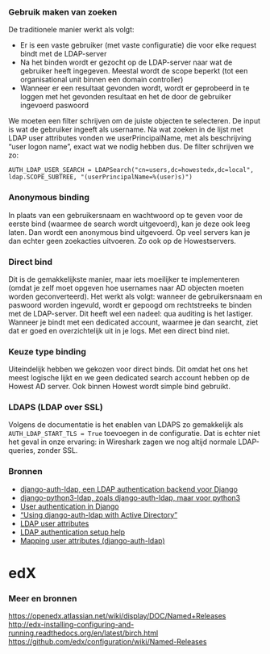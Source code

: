 
### Gebruik maken van zoeken

De traditionele manier werkt als volgt:
* Er is een vaste gebruiker (met vaste configuratie) die voor elke request bindt met de LDAP-server
* Na het binden wordt er gezocht op de LDAP-server naar wat de gebruiker heeft ingegeven. Meestal wordt de scope beperkt (tot een organisational unit binnen een domain controller)
* Wanneer er een resultaat gevonden wordt, wordt er geprobeerd in te loggen met het gevonden resultaat en het de door de gebruiker ingevoerd paswoord

We moeten een filter schrijven om de juiste objecten te selecteren. De input is wat de gebruiker ingeeft als username. Na wat zoeken in de lijst met LDAP user attributes vonden we userPrincipalName, met als beschrijving “user logon name”, exact wat we nodig hebben dus. De filter schrijven we zo:

    AUTH_LDAP_USER_SEARCH = LDAPSearch("cn=users,dc=howestedx,dc=local", ldap.SCOPE_SUBTREE, "(userPrincipalName=%(user)s)")

### Anonymous binding

In plaats van een gebruikersnaam en wachtwoord op te geven voor de eerste bind (waarmee de search wordt uitgevoerd), kan je deze ook leeg laten. Dan wordt een anonymous bind uitgevoerd. Op veel servers kan je dan echter geen zoekacties uitvoeren. Zo ook op de Howestservers.

### Direct bind

Dit is de gemakkelijkste manier, maar iets moeilijker te implementeren (omdat je zelf moet opgeven hoe usernames naar AD objecten moeten worden geconverteerd). Het werkt als volgt: wanneer de gebruikersnaam en paswoord worden ingevuld, wordt er gepoogd om rechtstreeks te binden met de LDAP-server. Dit heeft wel een nadeel: qua auditing is het lastiger. Wanneer je bindt met een dedicated account, waarmee je dan searcht, ziet dat er goed en overzichtelijk uit in je logs. Met een direct bind niet.

### Keuze type binding

Uiteindelijk hebben we gekozen voor direct binds. Dit omdat het ons het meest logische lijkt en we geen dedicated search account hebben op de Howest AD server. Ook binnen Howest wordt simple bind gebruikt.

### LDAPS (LDAP over SSL)

Volgens de documentatie is het enablen van LDAPS zo gemakkelijk als `AUTH_LDAP_START_TLS = True` toevoegen in de configuratie. Dat is echter niet het geval in onze ervaring: in Wireshark zagen we nog altijd normale LDAP-queries, zonder SSL.

### Bronnen

* [django-auth-ldap, een LDAP authentication backend voor Django](https://pythonhosted.org/django-auth-ldap/install.html)
* [django-python3-ldap, zoals django-auth-ldap, maar voor python3](https://github.com/etianen/django-python3-ldap)
* [User authentication in Django](https://docs.djangoproject.com/en/1.8/topics/auth/)
* [“Using django-auth-ldap with Active Directory”](http://www.spannerbracket.com/wordpress/?p=40)
* [LDAP user attributes](http://www.kouti.com/tables/userattributes.htm)
* [LDAP authentication setup help](https://groups.google.com/forum/#!msg/django-auth-ldap/GVoa82bLfAE/mlDjrhcOuhMJ)
* [Mapping user attributes (django-auth-ldap)](https://pythonhosted.org/django-auth-ldap/users.html#user-attributes)

# edX

### Meer en bronnen

https://openedx.atlassian.net/wiki/display/DOC/Named+Releases
http://edx-installing-configuring-and-running.readthedocs.org/en/latest/birch.html
https://github.com/edx/configuration/wiki/Named-Releases

